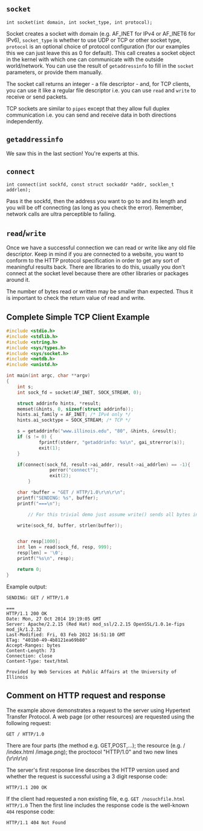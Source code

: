 ## `socket`

`int socket(int domain, int socket_type, int protocol);`

Socket creates a socket with domain (e.g. AF_INET for IPv4 or AF_INET6 for IPv6), `socket_type` is whether to use UDP or TCP or other socket type, `protocol` is an optional choice of protocol configuration (for our examples this we can just leave this as 0 for default). This call creates a socket object in the kernel with which one can communicate with the outside world/network. 
You can use the result of `getaddressinfo` to fill in the `socket` parameters, or provide them manually.

The socket call returns an integer - a file descriptor - and, for TCP clients, you can use it like a regular file descriptor i.e. you can use `read` and `write` to receive or send packets.

TCP sockets are similar to `pipes` except that they allow full duplex communication i.e. you can send and receive data in both directions independently.

## `getaddressinfo`

We saw this in the last section! You're experts at this. 

## `connect`

`int connect(int sockfd, const struct sockaddr *addr, socklen_t addrlen);`

Pass it the sockfd, then the address you want to go to and its length and you will be off connecting (as long as you check the error). Remember, network calls are ultra perceptible to failing.

## `read`/`write`

Once we have a successful connection we can read or write like any old file descriptor. Keep in mind if you are connected to a website, you want to conform to the HTTP protocol specification in order to get any sort of meaningful results back. There are libraries to do this, usually you don't connect at the socket level because there are other libraries or packages around it.

The number of bytes read or written may be smaller than expected. Thus it is important to check the return value of read and write. 

## Complete Simple TCP Client Example

```C
#include <stdio.h>
#include <stdlib.h>
#include <string.h>
#include <sys/types.h>
#include <sys/socket.h>
#include <netdb.h>
#include <unistd.h>

int main(int argc, char **argv)
{
	int s;
	int sock_fd = socket(AF_INET, SOCK_STREAM, 0);

	struct addrinfo hints, *result;
	memset(&hints, 0, sizeof(struct addrinfo));
	hints.ai_family = AF_INET; /* IPv4 only */
	hints.ai_socktype = SOCK_STREAM; /* TCP */

	s = getaddrinfo("www.illinois.edu", "80", &hints, &result);
	if (s != 0) {
	        fprintf(stderr, "getaddrinfo: %s\n", gai_strerror(s));
        	exit(1);
	}

	if(connect(sock_fd, result->ai_addr, result->ai_addrlen) == -1){
                perror("connect");
                exit(2);
        }

	char *buffer = "GET / HTTP/1.0\r\n\r\n";
	printf("SENDING: %s", buffer);
	printf("===\n");

        // For this trivial demo just assume write() sends all bytes in one go and is not interrupted

	write(sock_fd, buffer, strlen(buffer));


	char resp[1000];
	int len = read(sock_fd, resp, 999);
	resp[len] = '\0';
	printf("%s\n", resp);

    return 0;
}
```

Example output:
```
SENDING: GET / HTTP/1.0

===
HTTP/1.1 200 OK
Date: Mon, 27 Oct 2014 19:19:05 GMT
Server: Apache/2.2.15 (Red Hat) mod_ssl/2.2.15 OpenSSL/1.0.1e-fips mod_jk/1.2.32
Last-Modified: Fri, 03 Feb 2012 16:51:10 GMT
ETag: "401b0-49-4b8121ea69b80"
Accept-Ranges: bytes
Content-Length: 73
Connection: close
Content-Type: text/html

Provided by Web Services at Public Affairs at the University of Illinois
```

## Comment on HTTP request and response
The example above demonstrates a request to the server using Hypertext Transfer Protocol.
A web page (or other resources) are requested using the following request:
```
GET / HTTP/1.0

```
There are four parts (the method e.g. GET,POST,...); the resource (e.g. / /index.html /image.png); the proctocol "HTTP/1.0" and two new lines (\r\n\r\n)


The server's first response line describes the HTTP version used and whether the request is successful using a 3 digit response code:
```
HTTP/1.1 200 OK
```
If the client had requested a non existing file, e.g. `GET /nosuchfile.html HTTP/1.0`
Then the first line includes the response code is the well-known `404` response code:
```
HTTP/1.1 404 Not Found
```



